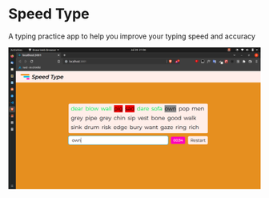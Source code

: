 # Speed Type

A typing practice app to help you improve your typing speed and accuracy

![typing practice test image](./assets/typingtest.png)
